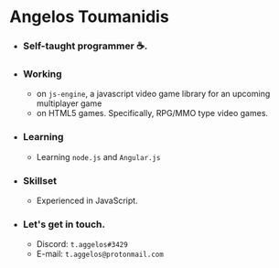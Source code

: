 # Angelos Toumanidis
- ###  Self-taught programmer ☕.
- ### **Working**
    - on `js-engine`, a javascript video game library for an upcoming multiplayer game
    - on HTML5 games. Specifically, RPG/MMO type video games.
- ### Learning
    - Learning `node.js` and `Angular.js`
- ### Skillset
    - Experienced in JavaScript.
    
- ### Let's get in touch.
    -  Discord: `t.aggelos#3429`
    -  E-mail: `t.aggelos@protonmail.com`
